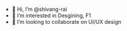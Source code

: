 - 👋 Hi, I’m @shivang-rai
- 👀 I’m interested in Desgining, F1
- 💞️ I’m looking to collaborate on UI/UX design

<!---
shivang-rai/shivang-rai is a ✨ special ✨ repository because its `README.md` (this file) appears on your GitHub profile.
You can click the Preview link to take a look at your changes.
--->

